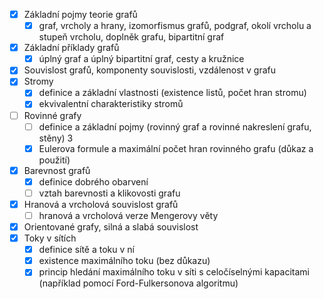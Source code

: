 - [x] Základní pojmy teorie grafů 
	- [x] graf, vrcholy a hrany, izomorfismus grafů, podgraf, okolí vrcholu a stupeň vrcholu, doplněk grafu, bipartitní graf 
- [x] Základní příklady grafů 
	- [x] úplný graf a úplný bipartitní graf, cesty a kružnice 
- [x] Souvislost grafů, komponenty souvislosti, vzdálenost v grafu 
- [x] Stromy 
	- [x] definice a základní vlastnosti (existence listů, počet hran stromu) 
	- [x] ekvivalentní charakteristiky stromů 
- [ ] Rovinné grafy 
	- [ ] definice a základní pojmy (rovinný graf a rovinné nakreslení grafu, stěny) 3 
	- [x] Eulerova formule a maximální počet hran rovinného grafu (důkaz a použití) 
- [x] Barevnost grafů 
	- [x] definice dobrého obarvení 
	- [ ] vztah barevnosti a klikovosti grafu 
- [x] Hranová a vrcholová souvislost grafů 
	- [ ] hranová a vrcholová verze Mengerovy věty 
- [x] Orientované grafy, silná a slabá souvislost 
- [x] Toky v sítích 
	- [x] definice sítě a toku v ní 
	- [x] existence maximálního toku (bez důkazu) 
	- [x] princip hledání maximálního toku v síti s celočíselnými kapacitami (například pomocí Ford-Fulkersonova algoritmu)